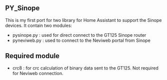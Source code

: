 ## PY_Sinope
This is my first port for two library for Home Assistant to support the Sinope devices. It contain two modules:
- pysinope.py : used for direct connect to the GT125 Sinope router
- pyneviweb.py : used to connect to the Neviweb portal from Sinope
## Required module
- crc8 : for crc calculation of binary data sent to the GT125. Not required for Neviweb connection.
